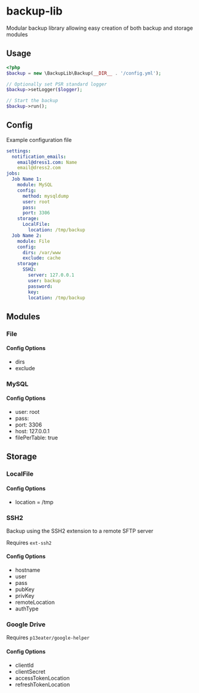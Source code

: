 # backup-lib

Modular backup library allowing easy creation of both backup and storage modules

## Usage

```php
<?php
$backup = new \BackupLib\Backup(__DIR__ . '/config.yml');

// Optionally set PSR standard logger
$backup->setLogger($logger);

// Start the backup
$backup->run();


```

## Config

Example configuration file

```yaml
settings:
  notification_emails:
    email@dress1.com: Name
    email@dress2.com
jobs:
  Job Name 1:
    module: MySQL
    config:
      method: mysqldump
      user: root
      pass:
      port: 3306
    storage:
      LocalFile:
        location: /tmp/backup
  Job Name 2:
    module: File
    config:
      dirs: /var/www
      exclude: cache
    storage:
      SSH2:
        server: 127.0.0.1
        user: backup
        password:
        key:
        location: /tmp/backup
```


## Modules

### File
#### Config Options
 - dirs
 - exclude

### MySQL
#### Config Options
 - user: root
 - pass:
 - port: 3306
 - host: 127.0.0.1
 - filePerTable: true
 
## Storage

### LocalFile
#### Config Options
 - location = /tmp

### SSH2
Backup using the SSH2 extension to a remote SFTP server

Requires `ext-ssh2`

#### Config Options
- hostname
- user
- pass
- pubKey
- privKey
- remoteLocation
- authType

### Google Drive
Requires `p13eater/google-helper`

#### Config Options
- clientId
- clientSecret
- accessTokenLocation
- refreshTokenLocation
